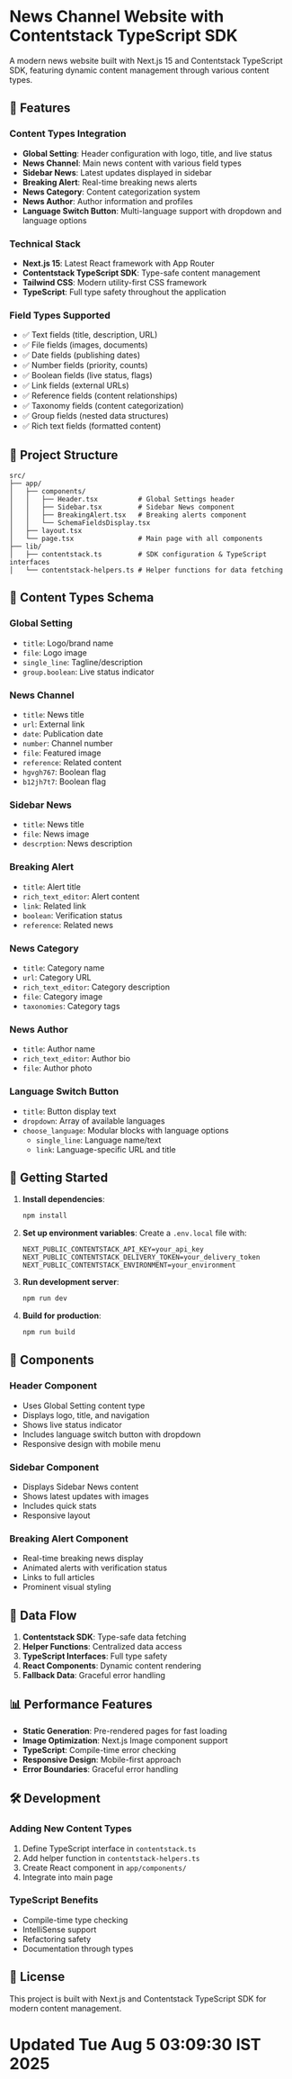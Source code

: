 # News Channel Website with Contentstack TypeScript SDK

A modern news website built with Next.js 15 and Contentstack TypeScript SDK, featuring dynamic content management through various content types.

## 🚀 Features

### Content Types Integration
- **Global Setting**: Header configuration with logo, title, and live status
- **News Channel**: Main news content with various field types
- **Sidebar News**: Latest updates displayed in sidebar
- **Breaking Alert**: Real-time breaking news alerts
- **News Category**: Content categorization system
- **News Author**: Author information and profiles
- **Language Switch Button**: Multi-language support with dropdown and language options

### Technical Stack
- **Next.js 15**: Latest React framework with App Router
- **Contentstack TypeScript SDK**: Type-safe content management
- **Tailwind CSS**: Modern utility-first CSS framework
- **TypeScript**: Full type safety throughout the application

### Field Types Supported
- ✅ Text fields (title, description, URL)
- ✅ File fields (images, documents)
- ✅ Date fields (publishing dates)
- ✅ Number fields (priority, counts)
- ✅ Boolean fields (live status, flags)
- ✅ Link fields (external URLs)
- ✅ Reference fields (content relationships)
- ✅ Taxonomy fields (content categorization)
- ✅ Group fields (nested data structures)
- ✅ Rich text fields (formatted content)

## 📁 Project Structure

```
src/
├── app/
│   ├── components/
│   │   ├── Header.tsx          # Global Settings header
│   │   ├── Sidebar.tsx         # Sidebar News component
│   │   ├── BreakingAlert.tsx   # Breaking alerts component
│   │   └── SchemaFieldsDisplay.tsx
│   ├── layout.tsx
│   └── page.tsx                # Main page with all components
├── lib/
│   ├── contentstack.ts         # SDK configuration & TypeScript interfaces
│   └── contentstack-helpers.ts # Helper functions for data fetching
```

## 🔧 Content Types Schema

### Global Setting
- `title`: Logo/brand name
- `file`: Logo image
- `single_line`: Tagline/description
- `group.boolean`: Live status indicator

### News Channel
- `title`: News title
- `url`: External link
- `date`: Publication date
- `number`: Channel number
- `file`: Featured image
- `reference`: Related content
- `hgvgh767`: Boolean flag
- `b12jh7t7`: Boolean flag

### Sidebar News
- `title`: News title
- `file`: News image
- `descrption`: News description

### Breaking Alert
- `title`: Alert title
- `rich_text_editor`: Alert content
- `link`: Related link
- `boolean`: Verification status
- `reference`: Related news

### News Category
- `title`: Category name
- `url`: Category URL
- `rich_text_editor`: Category description
- `file`: Category image
- `taxonomies`: Category tags

### News Author
- `title`: Author name
- `rich_text_editor`: Author bio
- `file`: Author photo

### Language Switch Button
- `title`: Button display text
- `dropdown`: Array of available languages
- `choose_language`: Modular blocks with language options
  - `single_line`: Language name/text
  - `link`: Language-specific URL and title

## 🚀 Getting Started

1. **Install dependencies**:
   ```bash
   npm install
   ```

2. **Set up environment variables**:
   Create a `.env.local` file with:
   ```
   NEXT_PUBLIC_CONTENTSTACK_API_KEY=your_api_key
   NEXT_PUBLIC_CONTENTSTACK_DELIVERY_TOKEN=your_delivery_token
   NEXT_PUBLIC_CONTENTSTACK_ENVIRONMENT=your_environment
   ```

3. **Run development server**:
   ```bash
   npm run dev
   ```

4. **Build for production**:
   ```bash
   npm run build
   ```

## 🎨 Components

### Header Component
- Uses Global Setting content type
- Displays logo, title, and navigation
- Shows live status indicator
- Includes language switch button with dropdown
- Responsive design with mobile menu

### Sidebar Component
- Displays Sidebar News content
- Shows latest updates with images
- Includes quick stats
- Responsive layout

### Breaking Alert Component
- Real-time breaking news display
- Animated alerts with verification status
- Links to full articles
- Prominent visual styling

## 🔄 Data Flow

1. **Contentstack SDK**: Type-safe data fetching
2. **Helper Functions**: Centralized data access
3. **TypeScript Interfaces**: Full type safety
4. **React Components**: Dynamic content rendering
5. **Fallback Data**: Graceful error handling

## 📊 Performance Features

- **Static Generation**: Pre-rendered pages for fast loading
- **Image Optimization**: Next.js Image component support
- **TypeScript**: Compile-time error checking
- **Responsive Design**: Mobile-first approach
- **Error Boundaries**: Graceful error handling

## 🛠️ Development

### Adding New Content Types
1. Define TypeScript interface in `contentstack.ts`
2. Add helper function in `contentstack-helpers.ts`
3. Create React component in `app/components/`
4. Integrate into main page

### TypeScript Benefits
- Compile-time type checking
- IntelliSense support
- Refactoring safety
- Documentation through types

## 📝 License

This project is built with Next.js and Contentstack TypeScript SDK for modern content management.
# Updated Tue Aug  5 03:09:30 IST 2025
